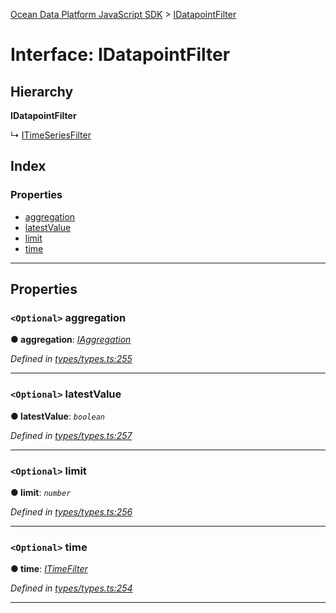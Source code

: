 [Ocean Data Platform JavaScript SDK](../README.md) > [IDatapointFilter](../interfaces/idatapointfilter.md)

# Interface: IDatapointFilter

## Hierarchy

**IDatapointFilter**

↳  [ITimeSeriesFilter](itimeseriesfilter.md)

## Index

### Properties

* [aggregation](idatapointfilter.md#aggregation)
* [latestValue](idatapointfilter.md#latestvalue)
* [limit](idatapointfilter.md#limit)
* [time](idatapointfilter.md#time)

---

## Properties

<a id="aggregation"></a>

### `<Optional>` aggregation

**● aggregation**: *[IAggregation](iaggregation.md)*

*Defined in [types/types.ts:255](https://github.com/C4IROcean/ODP-sdk-js/blob/26e019a/source/types/types.ts#L255)*

___
<a id="latestvalue"></a>

### `<Optional>` latestValue

**● latestValue**: *`boolean`*

*Defined in [types/types.ts:257](https://github.com/C4IROcean/ODP-sdk-js/blob/26e019a/source/types/types.ts#L257)*

___
<a id="limit"></a>

### `<Optional>` limit

**● limit**: *`number`*

*Defined in [types/types.ts:256](https://github.com/C4IROcean/ODP-sdk-js/blob/26e019a/source/types/types.ts#L256)*

___
<a id="time"></a>

### `<Optional>` time

**● time**: *[ITimeFilter](itimefilter.md)*

*Defined in [types/types.ts:254](https://github.com/C4IROcean/ODP-sdk-js/blob/26e019a/source/types/types.ts#L254)*

___

